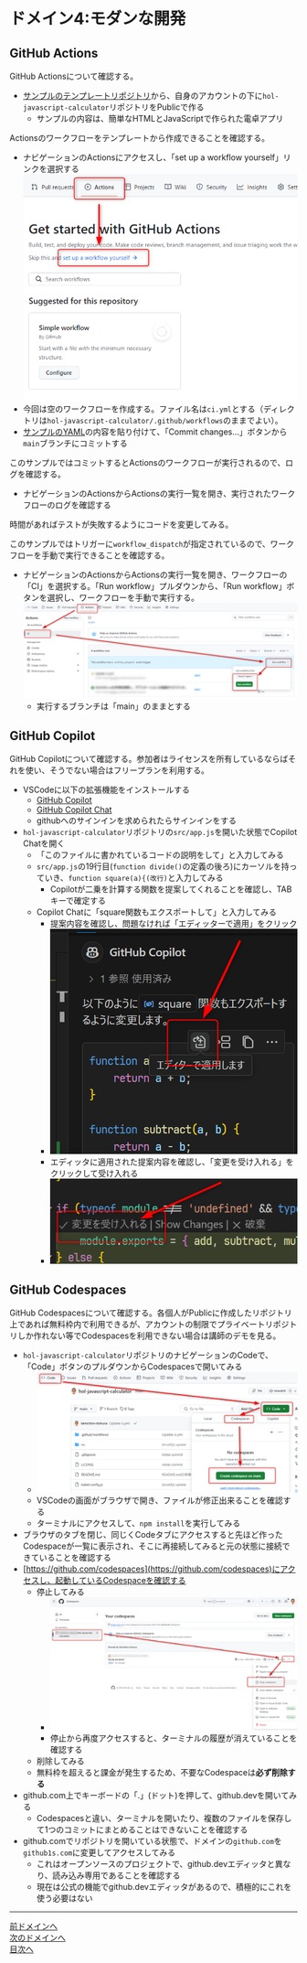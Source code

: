 # ドメイン4:モダンな開発

## GitHub Actions

GitHub Actionsについて確認する。

- [サンプルのテンプレートリポジトリ](https://github.com/alterbooth/hol-javascript-calculator)から、自身のアカウントの下に`hol-javascript-calculator`リポジトリをPublicで作る
  - サンプルの内容は、簡単なHTMLとJavaScriptで作られた電卓アプリ

Actionsのワークフローをテンプレートから作成できることを確認する。

- ナビゲーションのActionsにアクセスし、「set up a workflow yourself」リンクを選択する
  ![ナビゲーションのActionsにアクセスし、「set up a workflow yourself」リンクを選択する](../image/image4-1.png)
- 今回は空のワークフローを作成する。ファイル名は`ci.yml`とする（ディレクトリは`hol-javascript-calculator/.github/workflows`のままでよい）。
- [サンプルのYAML](./ci.yml)の内容を貼り付けて、「Commit changes...」ボタンから`main`ブランチにコミットする

このサンプルではコミットするとActionsのワークフローが実行されるので、ログを確認する。

- ナビゲーションのActionsからActionsの実行一覧を開き、実行されたワークフローのログを確認する

時間があればテストが失敗するようにコードを変更してみる。

このサンプルではトリガーに`workflow_dispatch`が指定されているので、ワークフローを手動で実行できることを確認する。

- ナビゲーションのActionsからActionsの実行一覧を開き、ワークフローの「CI」を選択する。「Run workflow」プルダウンから、「Run workflow」ボタンを選択し、ワークフローを手動で実行する。
  ![workflow_dispatchのトリガが設定されたワークフローを手動で実行する](../image/image4-2.png)
  - 実行するブランチは「main」のままとする

## GitHub Copilot

GitHub Copilotについて確認する。参加者はライセンスを所有しているならばそれを使い、そうでない場合はフリープランを利用する。

- VSCodeに以下の拡張機能をインストールする
  - [GitHub Copilot](https://marketplace.visualstudio.com/items?itemName=GitHub.copilot)
  - [GitHub Copilot Chat](https://marketplace.visualstudio.com/items?itemName=GitHub.copilot-chat)
  - githubへのサインインを求められたらサインインをする
- `hol-javascript-calculator`リポジトリの`src/app.js`を開いた状態でCopilot Chatを開く
  - 「このファイルに書かれているコードの説明をして」と入力してみる
  - `src/app.js`の19行目(`function divide()`の定義の後ろ)にカーソルを持っていき、`function square(a){(改行)`と入力してみる
    - Copilotが二乗を計算する関数を提案してくれることを確認し、TABキーで確定する
  - Copilot Chatに「square関数もエクスポートして」と入力してみる
    - 提案内容を確認し、問題なければ「エディッターで適用」をクリック
    - ![accept to editor](../image/image4-5.png)
    - エディッタに適用された提案内容を確認し、「変更を受け入れる」をクリックして受け入れる
    - ![accept suggestion](../image/image4-6.png)

## GitHub Codespaces

GitHub Codespacesについて確認する。各個人がPublicに作成したリポジトリ上であれば無料枠内で利用できるが、アカウントの制限でプライベートリポジトリしか作れない等でCodespacesを利用できない場合は講師のデモを見る。

- `hol-javascript-calculator`リポジトリのナビゲーションのCodeで、「Code」ボタンのプルダウンからCodespacesで開いてみる
  - ![codespaces](../image/image4-3.png)
  - VSCodeの画面がブラウザで開き、ファイルが修正出来ることを確認する
  - ターミナルにアクセスして、`npm install`を実行してみる
- ブラウザのタブを閉じ、同じくCodeタブにアクセスすると先ほど作ったCodespaceが一覧に表示され、そこに再接続してみると元の状態に接続できていることを確認する
- [https://github.com/codespaces](https://github.com/codespaces)にアクセスし、起動しているCodespaceを確認する
  - 停止してみる
    - ![stop codespaces](../image/image4-4.png)
    - 停止から再度アクセスすると、ターミナルの履歴が消えていることを確認する
  - 削除してみる 
  - 無料枠を超えると課金が発生するため、不要なCodespaceは**必ず削除する**
- github.com上でキーボードの「.」(ドット)を押して、github.devを開いてみる
  - Codespacesと違い、ターミナルを開いたり、複数のファイルを保存して1つのコミットにまとめることはできないことを確認する
- github.comでリポジトリを開いている状態で、ドメインの`github.com`を`github1s.com`に変更してアクセスしてみる
  - これはオープンソースのプロジェクトで、github.devエディッタと異なり、読み込み専用であることを確認する
  - 現在は公式の機能でgithub.devエディッタがあるので、積極的にこれを使う必要はない

---
[前ドメインへ](../domain3/README.md)  
[次のドメインへ](../domain5/README.md)  
[目次へ](../README.md)
